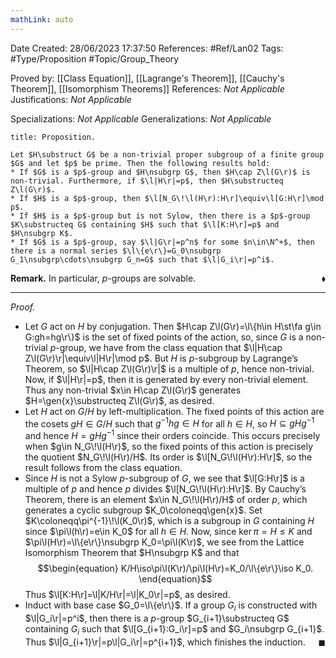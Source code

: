 ```yaml
---
mathLink: auto
---
```


<div class="topSpace"></div>

Date Created: 28/06/2023 17:37:50
References: #Ref/Lan02
Tags: #Type/Proposition #Topic/Group_Theory

Proved by: [[Class Equation]], [[Lagrange's Theorem]], [[Cauchy's Theorem]], [[Isomorphism Theorems]]
References: <i>Not Applicable</i>
Justifications: <i>Not Applicable</i>

Specializations: <i>Not Applicable</i>
Generalizations: <i>Not Applicable</i>

``` ad-Proposition
title: Proposition.

Let $H\substruct G$ be a non-trivial proper subgroup of a finite group $G$ and let $p$ be prime. Then the following results hold:
* If $G$ is a $p$-group and $H\nsubgrp G$, then $H\cap Z\l(G\r)$ is non-trivial. Furthermore, if $\l|H\r|=p$, then $H\substructeq Z\l(G\r)$.
* If $H$ is a $p$-group, then $\l[N_G\!\l(H\r):H\r]\equiv\l[G:H\r]\mod p$.
* If $H$ is a $p$-group but is not Sylow, then there is a $p$-group $K\substructeq G$ containing $H$ such that $\l[K:H\r]=p$ and $H\nsubgrp K$.
* If $G$ is a $p$-group, say $\l|G\r|=p^n$ for some $n\in\N^+$, then there is a normal series $\l\{e\r\}=G_0\nsubgrp G_1\nsubgrp\cdots\nsubgrp G_n=G$ such that $\l|G_i\r|=p^i$.

```

<b>Remark.</b> In particular, $p$-groups are solvable.<span style="float:right;">$\blacklozenge$</span>

---

<i>Proof.</i>
* Let $G$ act on $H$ by conjugation. Then $H\cap Z\l(G\r)=\l\{h\in H\st\fa g\in G:gh=hg\r\}$ is the set of fixed points of the action, so, since $G$ is a non-trivial $p$-group, we have from the class equation that $\l|H\cap Z\l(G\r)\r|\equiv\l|H\r|\mod p$. But $H$ is $p$-subgroup by Lagrange’s Theorem, so $\l|H\cap Z\l(G\r)\r|$ is a multiple of $p$, hence non-trivial. Now, if $\l|H\r|=p$, then it is generated by every non-trivial element. Thus any non-trivial $x\in H\cap Z\l(G\r)$ generates $H=\gen{x}\substructeq Z\l(G\r)$, as desired.
* Let $H$ act on $G/H$ by left-multiplication. The fixed points of this action are the cosets $gH\in G/H$ such that $g^{-1}hg\in H$ for all $h\in H$, so $H\subseteq gHg^{-1}$ and hence $H=gHg^{-1}$ since their orders coincide. This occurs precisely when $g\in N_G\!\l(H\r)$, so the fixed points of this action is precisely the quotient $N_G\!\l(H\r)/H$. Its order is $\l[N_G\!\l(H\r):H\r]$, so the result follows from the class equation.
* Since $H$ is not a Sylow $p$-subgroup of $G$, we see that $\l[G:H\r]$ is a multiple of $p$ and hence $p$ divides $\l[N_G\!\l(H\r):H\r]$. By Cauchy’s Theorem, there is an element $x\in N_G\!\l(H\r)/H$ of order $p$, which generates a cyclic subgroup $K_0\coloneqq\gen{x}$. Set $K\coloneqq\pi^{-1}\!\l(K_0\r)$, which is a subgroup in $G$ containing $H$ since $\pi\l(h\r)=e\in K_0$ for all $h\in H$. Now, since $\ker\pi=H\leq K$ and $\pi\l(H\r)=\l\{e\r\}\nsubgrp K_0=\pi\l(K\r)$, we see from the Lattice Isomorphism Theorem that $H\nsubgrp K$ and that
$$\begin{equation}
    K/H\iso\pi\l(K\r)/\pi\l(H\r)=K_0/\l\{e\r\}\iso K_0.
\end{equation}$$
Thus $\l[K:H\r]=\l|K/H\r|=\l|K_0\r|=p$, as desired.
* Induct with base case $G_0=\l\{e\r\}$. If a group $G_i$ is constructed with $\l|G_i\r|=p^i$, then there is a $p$-group $G_{i+1}\substructeq G$ containing $G_i$ such that $\l[G_{i+1}:G_i\r]=p$ and $G_i\nsubgrp G_{i+1}$. Thus $\l|G_{i+1}\r|=p\l|G_i\r|=p^{i+1}$, which finishes the induction.<span style="float:right;">$\blacksquare$</span>
